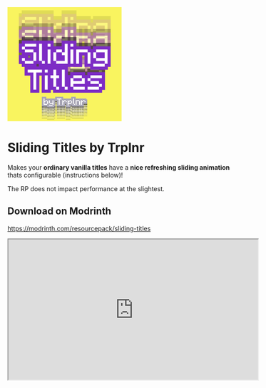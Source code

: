 ![Sliding Titles Icon](pack.png)
# Sliding Titles by Trplnr
Makes your **ordinary vanilla titles** have a **nice refreshing sliding animation** thats configurable (instructions below)!

The RP does not impact performance at the slightest.

## Download on Modrinth
https://modrinth.com/resourcepack/sliding-titles

<iframe width="560" height="315" src="https://www.youtube-nocookie.com/embed/G06HAZpr75Q">

Shows the animation, the utility, and how bad I am at PVP Games! (FPS Drops because of my recording software and because when I tab out the FPS decreases. The RP is performant and will not impact performance.)

## Configuration:
If you havent extracted the .zip yet, now is the best time to do so.

I recommend opening up a world and having this command ready in your clipboard: `/title @s title "Test Title"`

### Steps:
- Go inside the resource pack and locate `assets/minecraft/shaders/core/rendertype_text.vsh` then open it.
- Scroll down a bit and you will see a massive block of text that has "CONFIGURATION" on it.
- Simply read it and edit the values it has provided.
- Once you are done editing, do `F3+T` to reload the pack and run a title command like what I provided at the top and see if you like it. You can tweak it to your liking until you get the result you want.
